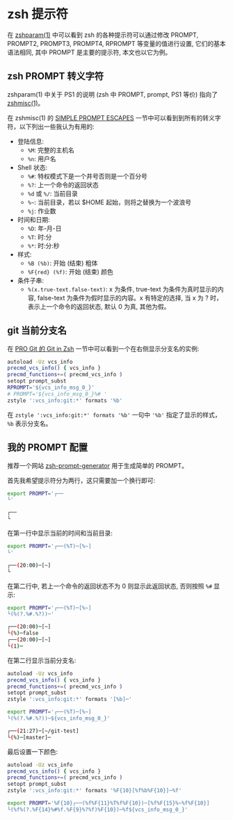 # zsh 提示符


在 [zshparam(1)](https://man.archlinux.org/man/zshparam.1) 中可以看到 zsh 的各种提示符可以通过修改 PROMPT, PROMPT2, PROMPT3, PROMPT4, RPROMPT 等变量的值进行设置, 它们的基本语法相同, 其中 PROMPT 是主要的提示符, 本文也以它为例。

## zsh PROMPT 转义字符
zshparam(1) 中关于 PS1 的说明 (zsh 中 PROMPT, prompt, PS1 等价) 指向了 [zshmisc(1)](https://man.archlinux.org/man/zshmisc.1)。

在 zshmisc(1) 的 [SIMPLE PROMPT ESCAPES](https://man.archlinux.org/man/zshmisc.1#SIMPLE_PROMPT_ESCAPES) 一节中可以看到到所有的转义字符，以下列出一些我认为有用的:
- 登陆信息:
  - `%M`: 完整的主机名
  - `%n`: 用户名
- Shell 状态:
  - `%#`: 特权模式下是一个井号否则是一个百分号
  - `%?`: 上一个命令的返回状态
  - `%d` 或 `%/`: 当前目录
  - `%~`: 当前目录，若以 $HOME 起始，则将之替换为一个波浪号
  - `%j`: 作业数
- 时间和日期:
  - `%D`: 年-月-日
  - `%T`: 时:分
  - `%*`: 时:分:秒
- 样式:
  - `%B (%b)`: 开始 (结束) 粗体
  - `%F{red} (%f)`: 开始 (结束) 颜色
- 条件子串:
  - `%(x.true-text.false-text)`: x 为条件, true-text 为条件为真时显示的内容, false-text 为条件为假时显示的内容。x 有特定的选择, 当 x 为 ? 时，表示上一个命令的返回状态, 默认 0 为真, 其他为假。

## git 当前分支名
在 [PRO Git 的 Git in Zsh](https://git-scm.com/book/en/v2/Appendix-A%3A-Git-in-Other-Environments-Git-in-Zsh) 一节中可以看到一个在右侧显示分支名的实例:
```sh
autoload -Uz vcs_info
precmd_vcs_info() { vcs_info }
precmd_functions+=( precmd_vcs_info )
setopt prompt_subst
RPROMPT='${vcs_info_msg_0_}'
# PROMPT='${vcs_info_msg_0_}%# '
zstyle ':vcs_info:git:*' formats '%b'
```
在 `zstyle ':vcs_info:git:*' formats '%b'` 一句中 `'%b'` 指定了显示的样式，`%b` 表示分支名。


## 我的 PROMPT 配置
推荐一个网站 [zsh-prompt-generator](https://zsh-prompt-generator.site/) 用于生成简单的 PROMPT。

首先我希望提示符分为两行，这只需要加一个换行即可:
```sh
export PROMPT='┌──
└'

┌──
└
```
在第一行中显示当前的时间和当前目录:
```sh
export PROMPT='┌──(%T)─[%~]
└'

┌──(20:00)─[~]
└
```
在第二行中, 若上一个命令的返回状态不为 0 则显示此返回状态, 否则按照 `%#` 显示:
```sh
export PROMPT='┌──(%T)─[%~]
└(%(?.%#.%?))─'

┌──(20:00)─[~]
└(%)─false
┌──(20:00)─[~]
└(1)─
```
在第二行显示当前分支名:
```sh
autoload -Uz vcs_info
precmd_vcs_info() { vcs_info }
precmd_functions+=( precmd_vcs_info )
setopt prompt_subst
zstyle ':vcs_info:git:*' formats '[%b]─'

export PROMPT='┌──(%T)─[%~]
└(%(?.%#.%?))─${vcs_info_msg_0_}'

┌──(21:27)─[~/git-test]
└(%)─[master]─
```
最后设置一下颜色:
```sh
autoload -Uz vcs_info
precmd_vcs_info() { vcs_info }
precmd_functions+=( precmd_vcs_info )
setopt prompt_subst
zstyle ':vcs_info:git:*' formats '%F{10}[%f%b%F{10}]─%f'

export PROMPT='%F{10}┌──(%f%F{11}%T%f%F{10})─[%f%F{15}%~%f%F{10}]
└(%f%(?.%F{14}%#%f.%F{9}%?%f)%F{10})─%f${vcs_info_msg_0_}'
```
